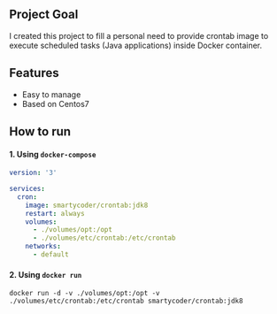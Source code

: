 

## Project Goal

I created this project to fill a personal need to provide crontab image to execute scheduled tasks (Java applications) inside Docker container.

## Features

- Easy to manage
- Based on Centos7

## How to run

#### 1. Using ```docker-compose```

```yml
version: '3'

services:
  cron:
    image: smartycoder/crontab:jdk8
    restart: always
    volumes:
      - ./volumes/opt:/opt
      - ./volumes/etc/crontab:/etc/crontab
    networks:
      - default
```

#### 2. Using ```docker run```

```
docker run -d -v ./volumes/opt:/opt -v ./volumes/etc/crontab:/etc/crontab smartycoder/crontab:jdk8
```
